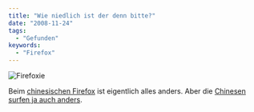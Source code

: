 ```yaml
---
title: "Wie niedlich ist der denn bitte?"
date: "2008-11-24"
tags:
  - "Gefunden"
keywords:
  - "Firefox"
---
```


![Firefoxie](/img/codecandies/firefoxie.png)

Beim [chinesischen Firefox](http://www.g-fox.cn/) ist eigentlich alles anders. Aber die [Chinesen surfen ja auch anders](http://www.readwriteweb.com/archives/firefox_china_edition_everything_a_local_browser_should_be.php).
